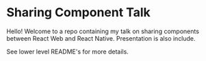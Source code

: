 # Sharing Component Talk

Hello! Welcome to a repo containing my talk on sharing components between React Web and React Native. Presentation is also include.

See lower level README's for more details.
